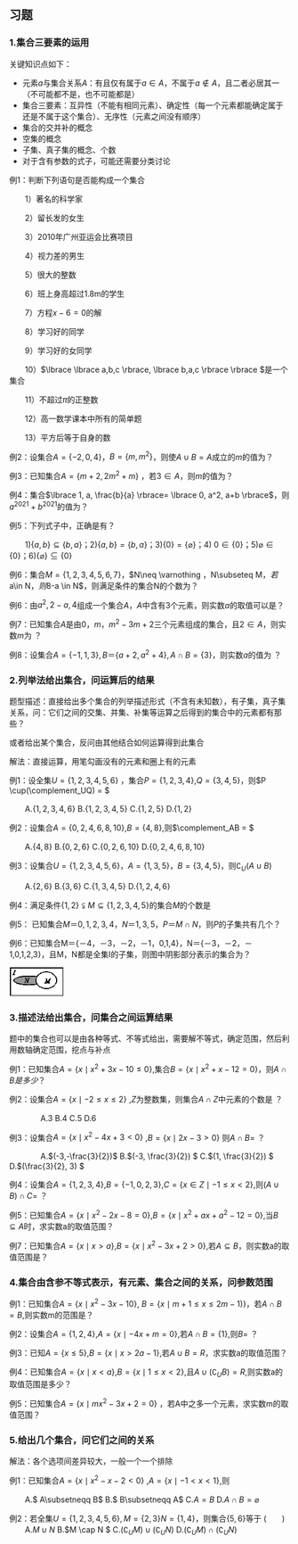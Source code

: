 ## 习题

### 1.集合三要素的运用

关键知识点如下：

- 元素$a$与集合关系$A$：有且仅有属于$a \in A$，不属于$a \notin A$，且二者必居其一（不可能都不是，也不可能都是）
- 集合三要素：互异性（不能有相同元素）、确定性（每一个元素都能确定属于还是不属于这个集合）、无序性（元素之间没有顺序）
- 集合的交并补的概念
- 空集的概念
- 子集、真子集的概念、个数
- 对于含有参数的式子，可能还需要分类讨论

例1：判断下列语句是否能构成一个集合

　　1）著名的科学家

　　2）留长发的女生

　　3）2010年广州亚运会比赛项目

　　4）视力差的男生

　　5）很大的整数

　　6）班上身高超过1.8m的学生

　　7）方程$x-6=0$的解

　　8）学习好的同学

　　9）学习好的女同学

　　10）$\lbrace \lbrace a,b,c \rbrace, \lbrace b,a,c \rbrace \rbrace  $是一个集合

　　11）不超过$\pi$的正整数

　　12）高一数学课本中所有的简单题

　　13）平方后等于自身的数

例2：设集合$A = \lbrace -2, 0, 4   \rbrace$，$B = \lbrace m, m^2   \rbrace$，则使$A \cup B=A$成立的$m$的值为？

例3：已知集合$A=\lbrace m+2, 2m^2+m      \rbrace$ ，若$3 \in A$，则$m$的值为？

例4：集合$\lbrace 1, a, \frac{b}{a} \rbrace= \lbrace 0, a^2, a+b  \rbrace$，则$a^{2021}+b^{2021}$的值为？

例5：下列式子中，正确是有？

　　1)$\lbrace  a,b \rbrace\subseteq\lbrace  b,a\rbrace$；2)$\lbrace  a,b \rbrace=\lbrace  b,a \rbrace$；3)$\lbrace 0 \rbrace=\lbrace \varnothing \rbrace$；4) $0 \in\lbrace 0 \rbrace$；5)$\varnothing  \in \lbrace 0 \rbrace$；6)$\lbrace \varnothing \rbrace\subseteq \lbrace 0 \rbrace$

例6：集合$M=\lbrace 1,2,3,4,5,6,7\rbrace$，$N\neq \varnothing $，$N\subseteq M$，若$a\in N$，则$8-a \in N$，则满足条件的集合N的个数为？

例6：由$a^2,2-a,4$组成一个集合$A$，$A$中含有3个元素，则实数$a$的取值可以是？

例7：已知集合$A$是由$0，m，m^2-3m+2$三个元素组成的集合，且$2 \in A$，则实数$m$为 ？

例8：设集合$A=\lbrace -1,1,3 \rbrace,B＝\lbrace a+2,a^2+4\rbrace,A \cap B=\lbrace 3\rbrace$，则实数$a$的值为 ？

### 2.列举法给出集合，问运算后的结果

题型描述：直接给出多个集合的列举描述形式（不含有未知数），有子集，真子集关系，问：它们之间的交集、并集、补集等运算之后得到的集合中的元素都有那些？

或者给出某个集合，反问由其他结合如何运算得到此集合

解法：直接运算，用笔勾画没有的元素和圈上有的元素

例1：设全集$U=\lbrace 1,2,3,4,5,6  \rbrace$ ，集合$P = \lbrace 1,2,3,4 \rbrace$,$Q=\lbrace 3,4,5 \rbrace$，则$P \cup(\complement_UQ) = $

　　A.$\lbrace 1,2,3,4,6  \rbrace$ B.$\lbrace 1,2,3,4,5  \rbrace$  C.$\lbrace 1,2,5  \rbrace$  D.$\lbrace 1,2 \rbrace$ 

例2：设集合$A = \lbrace 0,2,4,6,8,10  \rbrace$,$B = \lbrace 4,8  \rbrace$,则$\complement_AB = $    

　　A.$\lbrace 4,8  \rbrace$  B.$\lbrace  0,2,6 \rbrace$  C.$\lbrace  0,2,6,10 \rbrace$  D.$\lbrace  0,2,4,6,8,10 \rbrace$

例3：设集合$U= \lbrace 1,2,3,4,5,6  \rbrace$，$A=\lbrace 1,3,5  \rbrace$，$B = \lbrace 3,4,5  \rbrace$，则$\complement_U(A \cup B)$

　　A.$\lbrace 2,6  \rbrace$  B.$\lbrace 3,6  \rbrace$  C.$\lbrace 1,3,4,5  \rbrace$  D.$\lbrace 1,2,4,6  \rbrace$

例4：满足条件$\lbrace 1,2 \rbrace\subsetneqq M \subseteq  \lbrace 1,2,3,4,5 \rbrace$的集合*M*的个数是

例5： 已知集合$M＝{0,1,2,3,4}，N＝{1,3,5}，P＝M∩N$，则$P$的子集共有几个？

例6：已知集合M＝{－4，－3，－2，－1，0,1,4}，N＝{－3，－2，－1,0,1,2,3}，且M，N都是全集I的子集，则图中阴影部分表示的集合为？         

![img](01集合_练习题_img/clip_image002.gif)

### 3.描述法给出集合，问集合之间运算结果

题中的集合也可以是由各种等式、不等式给出，需要解不等式，确定范围，然后利用数轴确定范围，挖点与补点

例1：已知集合$A=\lbrace x \mid x^2+3x-10 \leqslant0 \rbrace$,集合$B = \lbrace x \mid x^2+x-12 =0 \rbrace$，则$A \cap B是多少？$

例2：设集合$A = \lbrace x \mid -2 \leqslant x \leqslant 2 \rbrace$ ,$Z$为整数集，则集合$A \cap Z$中元素的个数是   ？

　　　　A.3       B.4       C.5       D.6

例3：设集合$A = \lbrace x \mid x^2-4x+3 <0  \rbrace$ ,$B = \lbrace x \mid 2x-3>0  \rbrace$ 则$A \cap B=$    ？

　　　　A.$(-3,-\frac{3}{2})$    B.$(-3, \frac{3}{2}) $  C.$(1, \frac{3}{2}) $    D.$(\frac{3}{2}, 3) $

例4：设集合$A=\lbrace 1,2,3,4   \rbrace$,$B=\lbrace -1,0,2,3   \rbrace$,$C=\lbrace x \in Z \mid -1 \leqslant x<2  \rbrace$,则$(A \cup B)\cap C=$  ？

例5：已知集合$A=\lbrace x\mid x^2-2x-8 = 0 \rbrace$,$B=\lbrace x\mid x^2+ax+a^2-12=0 \rbrace$,当$B \subseteq A$时，求实数a的取值范围？

例7：已知集合$A=\lbrace x\mid x>a \rbrace$,$B=\lbrace x\mid x^2-3x+2>0 \rbrace$,若$A\subseteq B$，则实数a的取值范围是？

### 4.集合由含参不等式表示，有元素、集合之间的关系，问参数范围

例1：已知集合$A=\lbrace x \mid x^2-3x-10   \rbrace$, $B=\lbrace x \mid  m+1 \leqslant x  \leqslant 2m- 1)  \rbrace$，若$A \cap B=B$,则实数m的范围是？

例2：设集合$A=\lbrace  1,2,4  \rbrace$,$A=\lbrace x \mid -4x+m = 0  \rbrace$,若$A\cap B = \lbrace  1  \rbrace$,则$B=$   ？

例3：已知$A = \lbrace  x\leqslant  5  \rbrace$,$B = \lbrace  x \mid x>2a-1  \rbrace$,若$A \cup B = R$，求实数a的取值范围？

例4：已知集合$A = \lbrace x \mid x<a \rbrace$,$B = \lbrace x \mid 1\leqslant x <2 \rbrace$,且$A \cup(\complement_UB) = R$,则实数a的取值范围是多少？

例5：已知集合$A=\lbrace  x \mid mx^2-3x+2= 0  \rbrace$ ，若A中之多一个元素，求实数m的取值范围？

### 5.给出几个集合，问它们之间的关系

解法：各个选项间差异较大，一般一个一个排除

例1：已知集合$A = \lbrace x \mid x^2-x-2<0  \rbrace$ ,$A = \lbrace x \mid  -1<x<1  \rbrace$,则 

　　A.$ A\subsetneqq B$      B.$ B\subsetneqq A$      C.$A=B$    D.$A \cap B = \varnothing$

例2：若全集$U=\lbrace 1,2,3,4,5,6 \rbrace,M=\lbrace 2,3 \rbrace N=\lbrace 1,4 \rbrace$，则集合$\lbrace 5,6\rbrace$等于           (　　)
　　A.$M \cup N$   B.$M \cap N $  C.$(\complement_U M) \cup (\complement_U N)$   D.$(\complement_UM) \cap (\complement_UN)$